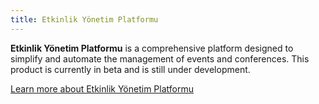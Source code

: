 ```yaml
---
title: Etkinlik Yönetim Platformu
---
```


**Etkinlik Yönetim Platformu** is a comprehensive platform designed to simplify and automate the management of events and conferences. This product is currently in beta and is still under development.

[Learn more about Etkinlik Yönetim Platformu](docs/etkinlikyonetimplatformu)